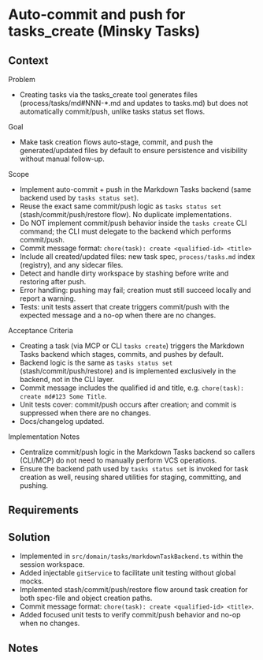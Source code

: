 # Auto-commit and push for tasks_create (Minsky Tasks)

## Context

Problem
- Creating tasks via the tasks_create tool generates files (process/tasks/md#NNN-*.md and updates to tasks.md) but does not automatically commit/push, unlike tasks status set flows.

Goal
- Make task creation flows auto-stage, commit, and push the generated/updated files by default to ensure persistence and visibility without manual follow-up.

Scope
- Implement auto-commit + push in the Markdown Tasks backend (same backend used by `tasks status set`).
- Reuse the exact same commit/push logic as `tasks status set` (stash/commit/push/restore flow). No duplicate implementations.
- Do NOT implement commit/push behavior inside the `tasks create` CLI command; the CLI must delegate to the backend which performs commit/push.
- Commit message format: `chore(task): create <qualified-id> <title>`
- Include all created/updated files: new task spec, `process/tasks.md` index (registry), and any sidecar files.
- Detect and handle dirty workspace by stashing before write and restoring after push.
- Error handling: pushing may fail; creation must still succeed locally and report a warning.
- Tests: unit tests assert that create triggers commit/push with the expected message and a no-op when there are no changes.

Acceptance Criteria
- Creating a task (via MCP or CLI `tasks create`) triggers the Markdown Tasks backend which stages, commits, and pushes by default.
- Backend logic is the same as `tasks status set` (stash/commit/push/restore) and is implemented exclusively in the backend, not in the CLI layer.
- Commit message includes the qualified id and title, e.g. `chore(task): create md#123 Some Title`.
- Unit tests cover: commit/push occurs after creation; and commit is suppressed when there are no changes.
- Docs/changelog updated.

Implementation Notes
- Centralize commit/push logic in the Markdown Tasks backend so callers (CLI/MCP) do not need to manually perform VCS operations.
- Ensure the backend path used by `tasks status set` is invoked for task creation as well, reusing shared utilities for staging, committing, and pushing.


## Requirements

## Solution
- Implemented in `src/domain/tasks/markdownTaskBackend.ts` within the session workspace.
- Added injectable `gitService` to facilitate unit testing without global mocks.
- Implemented stash/commit/push/restore flow around task creation for both spec-file and object creation paths.
- Commit message format: `chore(task): create <qualified-id> <title>`.
- Added focused unit tests to verify commit/push behavior and no-op when no changes.

## Notes

